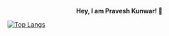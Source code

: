 <div align="center">
  <p>
    <b>
Hey, I am Pravesh Kunwar! 👋
    </b>
</p>
</div>


<div align="center>
            <h1>Languages I am Familiar With!</h1>
</div>

![PraveshK's github stats](https://github-readme-stats.vercel.app/api?username=PraveshKunwar&show_icons=true&theme=radical)
[![Top Langs](https://github-readme-stats.vercel.app/api/top-langs/?username=PraveshKunwar)](https://github.com/anuraghazra/github-readme-stats)

